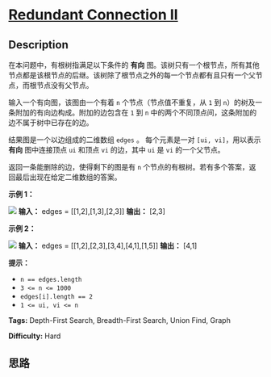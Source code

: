 # [Redundant Connection II][title]

## Description

在本问题中，有根树指满足以下条件的 **有向**
图。该树只有一个根节点，所有其他节点都是该根节点的后继。该树除了根节点之外的每一个节点都有且只有一个父节点，而根节点没有父节点。

输入一个有向图，该图由一个有着 `n` 个节点（节点值不重复，从 `1` 到 `n`）的树及一条附加的有向边构成。附加的边包含在 `1` 到 `n`
中的两个不同顶点间，这条附加的边不属于树中已存在的边。

结果图是一个以边组成的二维数组 `edges` 。 每个元素是一对 `[ui, vi]`，用以表示 **有向** 图中连接顶点 `ui` 和顶点 `vi`
的边，其中 `ui` 是 `vi` 的一个父节点。

返回一条能删除的边，使得剩下的图是有 `n` 个节点的有根树。若有多个答案，返回最后出现在给定二维数组的答案。

**示例 1：**

![](https://assets.leetcode.com/uploads/2020/12/20/graph1.jpg)
            **输入：** edges = [[1,2],[1,3],[2,3]]    **输出：** [2,3]    

**示例 2：**

![](https://assets.leetcode.com/uploads/2020/12/20/graph2.jpg)
            **输入：** edges = [[1,2],[2,3],[3,4],[4,1],[1,5]]    **输出：** [4,1]    

**提示：**

  * `n == edges.length`
  * `3 <= n <= 1000`
  * `edges[i].length == 2`
  * `1 <= ui, vi <= n`


**Tags:** Depth-First Search, Breadth-First Search, Union Find, Graph

**Difficulty:** Hard

## 思路

[title]: https://leetcode-cn.com/problems/redundant-connection-ii
